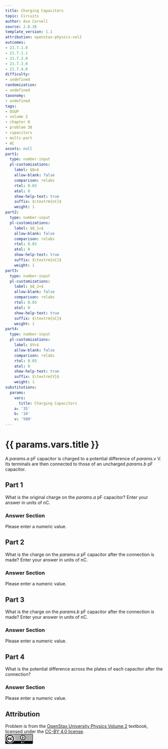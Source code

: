 ```yaml
---
title: Charging Capacitors
topic: Circuits
author: Ava Cornell
source: 2.8.38
template_version: 1.1
attribution: openstax-physics-vol2
outcomes:
- 21.7.1.0
- 21.7.1.1
- 21.7.2.0
- 21.7.3.0
- 21.7.4.0
difficulty:
- undefined
randomization:
- undefined
taxonomy:
- undefined
tags:
- OSUP
- volume 2
- chapter 8
- problem 38
- capacitors
- multi-part
- AC
assets: null
part1:
  type: number-input
  pl-customizations:
    label: $Q=$
    allow-blank: false
    comparison: relabs
    rtol: 0.03
    atol: 0
    show-help-text: true
    suffix: $\textrm{nC}$
    weight: 1
part2:
  type: number-input
  pl-customizations:
    label: $Q_1=$
    allow-blank: false
    comparison: relabs
    rtol: 0.03
    atol: 0
    show-help-text: true
    suffix: $\textrm{nC}$
    weight: 1
part3:
  type: number-input
  pl-customizations:
    label: $Q_2=$
    allow-blank: false
    comparison: relabs
    rtol: 0.03
    atol: 0
    show-help-text: true
    suffix: $\textrm{nC}$
    weight: 1
part4:
  type: number-input
  pl-customizations:
    label: $V=$
    allow-blank: false
    comparison: relabs
    rtol: 0.03
    atol: 0
    show-help-text: true
    suffix: $\textrm{V}$
    weight: 1
substitutions:
  params:
    vars:
      title: Charging Capacitors
    a: '35'
    b: '10'
    v: '500'
---
```

# {{ params.vars.title }}
A ${{params.a }} \textrm{ pF}$ capacitor is charged to a potential difference of ${{params.v }} \textrm{ V}$. Its terminals are then connected to those of an uncharged ${{params.b }} \textrm{ pF}$ capacitor.

## Part 1

What is the original charge on the ${{params.a }} \textrm{ pF}$ capacitor? Enter your answer in units of nC.

### Answer Section

Please enter a numeric value.

## Part 2

What is the charge on the ${{params.a }} \textrm{ pF}$ capacitor after the connection is made? Enter your answer in units of nC.

### Answer Section

Please enter a numeric value.

## Part 3

What is the charge on the ${{params.b }} \textrm{ pF}$ capacitor after the connection is made? Enter your answer in units of nC.

### Answer Section

Please enter a numeric value.

## Part 4

What is the potential difference across the plates of each capacitor after the connection?

### Answer Section

Please enter a numeric value.

## Attribution

Problem is from the [OpenStax University Physics Volume 2](https://openstax.org/details/books/university-physics-volume-2) textbook, licensed under the [CC-BY 4.0 license](https://creativecommons.org/licenses/by/4.0/).<br>![Image representing the Creative Commons 4.0 BY license.](https://raw.githubusercontent.com/firasm/bits/master/by.png)